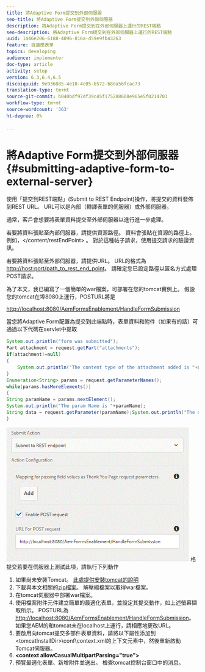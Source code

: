 ```yaml
---
title: 將Adaptive Form提交到外部伺服器
seo-title: 將Adaptive Form提交到外部伺服器
description: 將Adaptive Form提交到在外部伺服器上運行的REST端點
seo-description: 將Adaptive Form提交到在外部伺服器上運行的REST端點
uuid: 1a46e206-6188-4096-816a-d59e9fb43263
feature: 自適應表單
topics: developing
audience: implementer
doc-type: article
activity: setup
version: 6.3,6.4,6.5
discoiquuid: 9e936885-4e10-4c05-b572-b8da56fcac73
translation-type: tm+mt
source-git-commit: b040bdf97df39c45f175288608e965e5f0214703
workflow-type: tm+mt
source-wordcount: '363'
ht-degree: 0%

---
```



# 將Adaptive Form提交到外部伺服器{#submitting-adaptive-form-to-external-server}

使用「提交到REST端點」(Submit to REST Endpoint)操作，將提交的資料發佈到REST URL。 URL可以是內部（轉譯表單的伺服器）或外部伺服器。

通常，客戶會想要將表單資料提交至外部伺服器以進行進一步處理。

若要將資料張貼至內部伺服器，請提供資源路徑。 資料會張貼在資源的路徑上。 例如，&lt;/content/restEndPoint> 。 對於這種帖子請求，使用提交請求的驗證資訊。

若要將資料張貼至外部伺服器，請提供URL。 URL的格式為<http://host:port/path_to_rest_end_point>。 請確定您已設定路徑以匿名方式處理POST請求。

為了本文，我已編寫了一個簡單的war檔案，可部署在您的tomcat實例上。 假設您的tomcat在埠8080上運行，POSTURL將是

<http://localhost:8080/AemFormsEnablement/HandleFormSubmission>

當您將Adaptive Form配置為提交到此端點時，表單資料和附件（如果有的話）可通過以下代碼在servlet中提取

```java
System.out.println("form was submitted");
Part attachment = request.getPart("attachments");
if(attachment!=null)
{
    System.out.println("The content type of the attachment added is "+attachment.getContentType());
}
Enumeration<String> params = request.getParameterNames();
while(params.hasMoreElements())
{
String paramName = params.nextElement();
System.out.println("The param Name is "+paramName);
String data = request.getParameter(paramName);System.out.println("The data  is "+data);
}
```

![表](assets/formsubmission.gif)
格提交若要在伺服器上測試此項，請執行下列動作

1. 如果尚未安裝Tomcat。 [此處提供安裝tomcat的說明](https://helpx.adobe.com/experience-manager/kt/forms/using/preparing-datasource-for-form-data-model-tutorial-use.html)
1. 下載與本文相關的[zip檔案](assets/aemformsenablement.zip)。 解壓縮檔案以取得war檔案。
1. 在tomcat伺服器中部署war檔案。
1. 使用檔案附件元件建立簡單的最適化表單，並設定其提交動作，如上述螢幕擷取所示。 POSTURL為<http://localhost:8080/AemFormsEnablement/HandleFormSubmission>。 如果您AEM的和tomcat未在localhost上運行，請相應地更改URL。
1. 要啟用向tomcat提交多部件表單資料，請將以下屬性添加到&lt;tomcatInstallDir>\conf\context.xml的上下文元素中，然後重新啟動Tomcat伺服器。
1. **&lt;context allowCasualMultipartParsing=&quot;true&quot;>**
1. 預覽最適化表單、新增附件並送出。 檢查tomcat控制台窗口中的消息。

